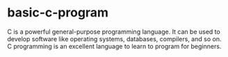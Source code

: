 # basic-c-program
C is a powerful general-purpose programming language. It can be used to develop software like operating systems, databases, compilers, and so on. C programming is an excellent language to learn to program for beginners.
